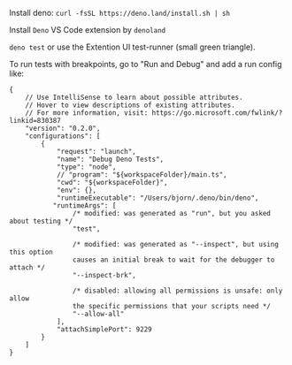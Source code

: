 Install deno:
```curl -fsSL https://deno.land/install.sh | sh```

Install `Deno` VS Code extension by `denoland`

```deno test``` or use the Extention UI test-runner (small green triangle).


To run tests with breakpoints, go to "Run and Debug" and add a run config like:
```
{
    // Use IntelliSense to learn about possible attributes.
    // Hover to view descriptions of existing attributes.
    // For more information, visit: https://go.microsoft.com/fwlink/?linkid=830387
    "version": "0.2.0",
    "configurations": [
        {
            "request": "launch",
            "name": "Debug Deno Tests",
            "type": "node",
            // "program": "${workspaceFolder}/main.ts",
            "cwd": "${workspaceFolder}",
            "env": {},
            "runtimeExecutable": "/Users/bjorn/.deno/bin/deno",
           "runtimeArgs": [
                /* modified: was generated as "run", but you asked about testing */
                "test",

                /* modified: was generated as "--inspect", but using this option
                causes an initial break to wait for the debugger to attach */
                "--inspect-brk",

                /* disabled: allowing all permissions is unsafe: only allow
                the specific permissions that your scripts need */
                "--allow-all"
            ],
            "attachSimplePort": 9229
        }
    ]
}
```